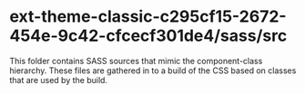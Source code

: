 # ext-theme-classic-c295cf15-2672-454e-9c42-cfcecf301de4/sass/src

This folder contains SASS sources that mimic the component-class hierarchy. These files
are gathered in to a build of the CSS based on classes that are used by the build.
